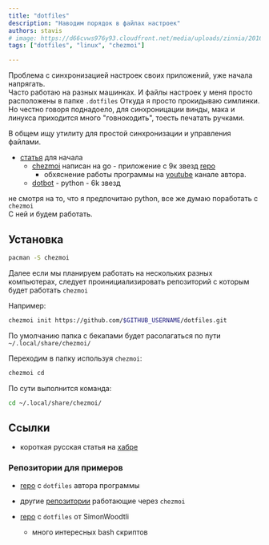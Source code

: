 ```yaml
---
title: "dotfiles"
description: "Наводим порядок в файлах настроек"
authors: stavis
# image: https://d66cvws976y93.cloudfront.net/media/uploads/zinnia/2016/11/21/first_step.jpg
tags: ["dotfiles", "linux", "chezmoi"]

---
```

Проблема с синхронизацией настроек своих приложений, уже начала напрягать.  
Часто работаю на разных машинках. И файлы настроек у меня просто расположены в папке `.dotfiles`
Откуда я просто прокидываю симлинки.
Но честно говоря поднадоело, для синхроницации винды, мака и линукса приходится много "говнокодить", тоесть печатать ручками.

В общем ищу утилиту для простой синхронизации и управления файлами.

- [статья](https://wiki.archlinux.org/title/Dotfiles) для начала
    - [chezmoi](https://www.chezmoi.io/) написан на go - приложение с 9к звезд [repo](https://github.com/twpayne/chezmoi)
        - обхяснение работы программы на [youtube](https://youtu.be/JrCMCdvoMAw?si=6YCD5Tn5LaioGnko) канале автора.
    - [dotbot](https://github.com/anishathalye/dotbot) - python - 6k звезд

не смотря на то, что я предпочитаю python, все же думаю поработать с `chezmoi`  
С ней и будем работать.

<!--truncate-->

## Установка

```bash
pacman -S chezmoi
```

Далее если мы планируем работать на нескольких разных компьютерах, следует проинициализировать репозиторий с которым будет работать `chezmoi`

Например:

```bash
chezmoi init https://github.com/$GITHUB_USERNAME/dotfiles.git
```

По умолчанию папка с бекапами будет расолагаться по пути `~/.local/share/chezmoi/`

Переходим в папку используя `chezmoi`:

```bash
chezmoi cd
```

По сути выполнится команда:

```bash
cd ~/.local/share/chezmoi/
```

## Ссылки

- короткая русская статья на [хабре](https://habr.com/ru/articles/585578/)

### Репозитории для примеров

- [repo](https://github.com/twpayne/dotfiles/tree/master) с `dotfiles` автора программы
- другие [репозитории](https://github.com/topics/chezmoi?o=desc&s=updated) работающие через `chezmoi`

- [repo](https://github.com/SimonWoodtli/dotfiles/tree/main) с `dotfiles` от SimonWoodtli
    - много интересных bash скриптов